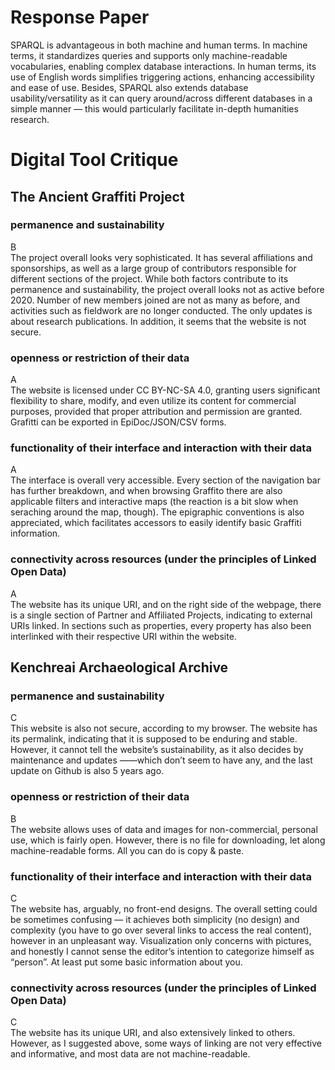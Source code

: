 # Response Paper  
SPARQL is advantageous in both machine and human terms. In machine terms, it standardizes queries and supports only machine-readable vocabularies, enabling complex database interactions. In human terms, its use of English words simplifies triggering actions, enhancing accessibility and ease of use. Besides, SPARQL also extends database usability/versatility as it can query around/across different databases in a simple manner — this would particularly facilitate in-depth humanities research. 

# Digital Tool Critique  
## The Ancient Graffiti Project  
###  permanence and sustainability
B  
The project overall looks very sophisticated. It has several affiliations and sponsorships, as well as a large group of contributors responsible for different sections of the project. While both factors contribute to its permanence and sustainability, the project overall looks not as active before 2020. Number of new members joined are not as many as before, and activities such as fieldwork are no longer conducted. The only updates is about research publications. In addition, it seems that the website is not secure. 
### openness or restriction of their data  
A   
The website is licensed under CC BY-NC-SA 4.0, granting users significant flexibility to share, modify, and even utilize its content for commercial purposes, provided that proper attribution and permission are granted. Grafitti can be exported in EpiDoc/JSON/CSV forms.   
### functionality of their interface and interaction with their data
A  
The interface is overall very accessible. Every section of the navigation bar has further breakdown, and when browsing Graffito there are also applicable filters and interactive maps (the reaction is a bit slow when seraching around the map, though). The epigraphic conventions is also appreciated, which facilitates accessors to easily identify basic Graffiti information. 
### connectivity across resources (under the principles of Linked Open Data)
A  
The website has its unique URI, and on the right side of the webpage, there is a single section of Partner and Affiliated Projects, indicating to external URIs linked. In sections such as properties, every property has also been interlinked with their respective URI within the website.

## Kenchreai Archaeological Archive
### permanence and sustainability
C  
This website is also not secure, according to my browser. The website has its permalink, indicating that it is supposed to be enduring and stable. However, it cannot tell the website’s sustainability, as it also decides by maintenance and updates ——which don’t seem to have any, and the last update on Github is also 5 years ago. 
### openness or restriction of their data
B  
The website allows uses of data and images for non-commercial, personal use, which is fairly open. However, there is no file for downloading, let along machine-readable forms. All you can do is copy & paste. 
### functionality of their interface and interaction with their data
C   
The website has, arguably, no front-end designs. The overall setting could be sometimes confusing — it achieves both simplicity (no design) and complexity (you have to go over several links to access the real content), however in an unpleasant way. Visualization only concerns with pictures, and honestly I cannot sense the editor’s intention to categorize himself as “person”. At least put some basic information about you.
### connectivity across resources (under the principles of Linked Open Data)
C  
The website has its unique URI, and also extensively linked to others. However, as I suggested above, some ways of linking are not very effective and informative, and most data are not machine-readable.
